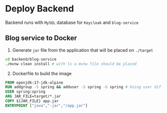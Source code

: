 # Deploy Backend

Backend runs with `MySQL` database for `Keycloak` and `blog-service`

## Blog service to Docker

1. Generate `jar` file from the application that will be placed on `./target`
```bash
cd backend/blog-service
./mvnw clean install # with ls a mvnw file should be placed
```
2. Dockerfile to build the image
```dockerfile
FROM openjdk:17-jdk-alpine
RUN addgroup -S spring && adduser -S spring -G spring # Using user different from root
USER spring:spring
ARG JAR_FILE=target/*.jar
COPY ${JAR_FILE} app.jar
ENTRYPOINT ["java","-jar","/app.jar"]
```